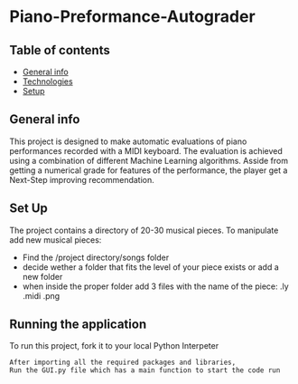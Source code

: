 # Piano-Preformance-Autograder
## Table of contents
* [General info](#general-info)
* [Technologies](#technologies)
* [Setup](#setup)

## General info
This project is designed to make automatic evaluations of piano performances recorded with a MIDI keyboard.
The evaluation is achieved using a combination of different Machine Learning algorithms.
Asside from getting a numerical grade for features of the performance, the player get a Next-Step improving recommendation.
	
## Set Up
The project contains a directory of 20-30 musical pieces. 
To manipulate add new musical pieces:
* Find the /project directory/songs folder
* decide wether a folder that fits the level of your piece exists or add a new folder
* when inside the proper folder add 3 files with the name of the piece: .ly .midi .png
	
## Running the application
To run this project, fork it to your local Python Interpeter

```
After importing all the required packages and libraries, 
Run the GUI.py file which has a main function to start the code run
```

